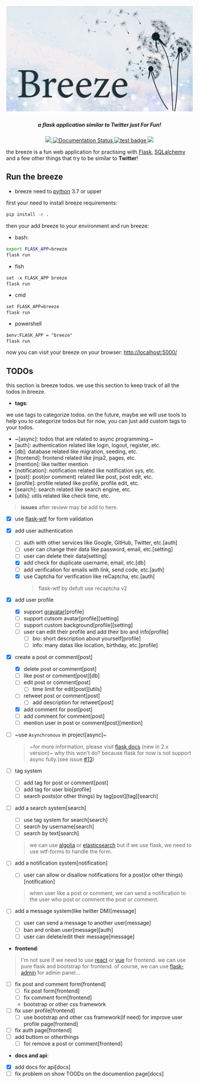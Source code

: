 <p algin="center">
    <img src="https://raw.githubusercontent.com/mmdbalkhi/breeze/main/artwork/breeze.png">
</p>

<h5 align="center"> a flask application similar to Twitter just For Fun!</h5>

<p align="center">
    <a href="https://github.com/mmdbalkhi/breeze/tree/main/LICENSE">
        <img src="https://img.shields.io/badge/license-MIT-blue.svg">
    </a>
    <a href='https://python-breeze.readthedocs.io/?badge=latest'>
        <img src='https://readthedocs.org/projects/python-breeze/badge/?version=latest' alt='Documentation Status' />
    </a>
    <a href="https://github.com/mmdbalkhi/breeze/actions/workflows/tests.yml">
        <img src="https://github.com/mmdbalkhi/breeze/actions/workflows/tests.yaml/badge.svg"
        alt="test badge">
    </a>
    <a href="https://codecov.io/gh/mmdbalkhi/breeze">
        <img src="https://codecov.io/gh/mmdbalkhi/breeze/branch/main/graph/badge.svg?token=6C8nLeyYht"/>
    </a>
</p>

the breeze is a fun web application for practising with [Flask](https://flask.palletsprojects.com/), [SQLalchemy](https://www.sqlalchemy.org/) and a few other things that try to be similar to **Twitter**!

## Run the breeze

* breeze need to [python](https://python.org) 3.7 or upper

first your need to install breeze requirements:

```bash
pip install -e .
```

then your add breeze to your environment and run breeze:

* bash:

```bash
export FLASK_APP=breeze
flask run
```

* fish

```fish
set -x FLASK_APP breeze
flask run
```

* cmd

```
set FLASK_APP=breeze
flask run
```

* powershell

```
$env:FLASK_APP = "breeze"
flask run
```

now you can visit your breeze on your browser: [http://localhost:5000/](http://localhost:5000/)

## TODOs

this section is breeze todos. we use this section to keep track of all the todos in breeze.

* **tags**:

we use tags to categorize todos. on the future, maybe we will use tools to help you to categorize todos but for now, you can just add custom tags to your todos.

* ~[async]: todos that are related to async programming.~
* [auth]: authentication related like login, logout, register, etc.
* [db]: database related like migration, seeding, etc.
* [frontend]: frontend related like jinja2, pages, etc.
* [mention]: like twitter mention
* [notification]: notification related like notification sys, etc.
* [post]: post(or comment) related like post, post edit, etc.
* [profile]: profile related like profile, profile edit, etc.
* [search]: search related like search engine, etc.
* [utils]: utils related like check time, etc.

> **__issues__** after review may be add to here.

* [X] use [flask-wtf](https://flask-wtf.readthedocs.io/en/stable/) for form validation
* [x] add user authentication
    - [ ] auth with other services like Google, GitHub, Twitter, etc.[auth]
    - [ ] user can change their data like password, email, etc.[setting]
    - [ ] user can delete their data[setting]
    - [X] add check for duplicate username, email, etc.[db]
    - [ ] add verification for emails with link, send code, etc.[auth]
    - [X] use Captcha for verification like reCaptcha, etc.[auth]
        > flask-wtf by defult use recaptcha v2
* [x] add user profile
    - [X] support [gravatar](https://en.gravatar.com/)[profile]
    - [ ] support cutsom avatar[profile][setting]
    - [ ] support custom background[profile][setting]
    - [ ] user can edit their profile and add their bio and info[profile]
        - [ ] bio: short description about yourself[profile]
        - [ ] info: many datas like location, birthday, etc.[profile]
* [X] create a post or comment[post]
    - [X] delete post or comment[post]
    - [ ] like post or comment[post][db]
    - [ ] edit post or comment[post]
        - [ ] time limit for edit[post][utils]
    - [ ] retweet post or comment[post]
        - [ ] add description for retweet[post]
    - [X] add comment for post[post]
    - [ ] add comment for comment[post]
    - [ ] mention user in post or comment[post][mention]
* [ ] ~use `Asynchronous` in project[async]~
    > ~for more information, please visit [flask docs](https://flask.palletsprojects.com/en/2.1.x/async-await/) (new in 2.x version)~
    why this won't do? because flask for now is not support async fully.(see issue [#13](https://github.com/mmdbalkhi/breeze/issues/13))

* [ ] tag system
    - [ ] add tag for post or comment[post]
    - [ ] add tag for user bio[profile]
    - [ ] search posts(or other things) by tag[post][tag][search]
* [ ] add a search system[search]
    - [ ] use tag system for search[search]
    - [ ] search by username[search]
    - [ ] search by text[search]
    > we can use [algolia](https://www.algolia.com/) or [elasticsearch](https://www.elastic.co/) but if we use flask, we need to use wtf-forms to handle the form.

* [ ] add a notification system[notification]
    - [ ] user can allow or disallow notifications for a post(or other things)[notification]
    > when user like a post or comment, we can send a notification to the user who post or comment the post or comment.

* [ ] add a message system(like twitter DM)[message]
    - [ ] user can send a message to another user[message]
    - [ ] ban and onban user[message][auth]
    - [ ] user can delete/edit their message[message]

* **frontend**:

> I'm not sure if we need to use [react](https://reactjs.org/) or [vue](https://vuejs.org/) for frontend. we can use pure flask and bootstrap for frontend. of course, we can use [flask-admin](https://flask-admin.readthedocs.io/en/latest/) for admin panel...

* [ ] fix post and comment form[frontend]
    - [ ] fix post form[frontend]
    - [ ] fix comment form[frontend]
    - bootstrap or other css framework
* [ ] fix user profile[frontend]
    - [ ] use bootstrap and other css framework(if need) for improve user profile page[frontend]
* [ ] fix auth page[frontend]
* [ ] add buttom or otherthings
    - [ ] for remove a post or comment[frontend]

* **docs and api**:

* [X] add docs for api[docs]
* [ ] fix problem on show TOODs on the documention page[docs]
